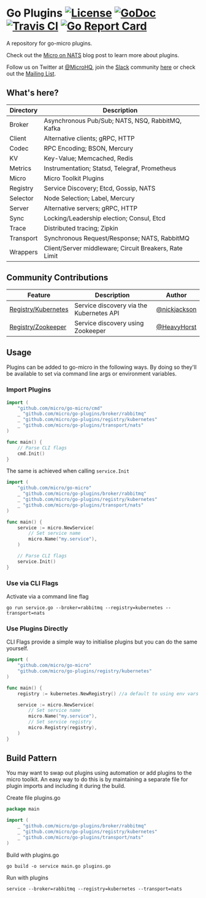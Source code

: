 # Go Plugins [![License](https://img.shields.io/:license-apache-blue.svg)](https://opensource.org/licenses/Apache-2.0) [![GoDoc](https://godoc.org/github.com/micro/go-plugins?status.svg)](https://godoc.org/github.com/micro/go-plugins) [![Travis CI](https://travis-ci.org/micro/go-plugins.svg?branch=master)](https://travis-ci.org/micro/go-plugins) [![Go Report Card](https://goreportcard.com/badge/micro/go-plugins)](https://goreportcard.com/report/github.com/micro/go-plugins)

A repository for go-micro plugins.

Check out the [Micro on NATS](https://micro.mu/blog/2016/04/11/micro-on-nats.html) blog post to learn more about plugins.

Follow us on Twitter at [@MicroHQ](https://twitter.com/microhq), join the [Slack](https://micro-services.slack.com) community [here](http://slack.micro.mu/) or 
check out the [Mailing List](https://groups.google.com/forum/#!forum/microhq).

## What's here?

Directory	|	Description
---		|	---
Broker		|	Asynchronous Pub/Sub; NATS, NSQ, RabbitMQ, Kafka	
Client		|	Alternative clients; gRPC, HTTP
Codec		|	RPC Encoding; BSON, Mercury
KV		|	Key-Value; Memcached, Redis
Metrics		|	Instrumentation; Statsd, Telegraf, Prometheus
Micro		|	Micro Toolkit Plugins
Registry	|	Service Discovery; Etcd, Gossip, NATS
Selector	|	Node Selection; Label, Mercury
Server		|	Alternative servers; gRPC, HTTP
Sync		|	Locking/Leadership election; Consul, Etcd
Trace		|	Distributed tracing; Zipkin
Transport	|	Synchronous Request/Response; NATS, RabbitMQ
Wrappers	|	Client/Server middleware; Circuit Breakers, Rate Limit


## Community Contributions

Feature		|	Description		|	Author
----------	|	------------		|	--------
[Registry/Kubernetes](https://godoc.org/github.com/micro/go-plugins/registry/kubernetes)	|	Service discovery via the Kubernetes API	|	[@nickjackson](https://github.com/nickjackson)
[Registry/Zookeeper](https://godoc.org/github.com/micro/go-plugins/registry/zookeeper)	|	Service discovery using Zookeeper	|	[@HeavyHorst](https://github.com/HeavyHorst)

## Usage

Plugins can be added to go-micro in the following ways. By doing so they'll be available to set via command line args or environment variables.

### Import Plugins

```go
import (
	"github.com/micro/go-micro/cmd"
	_ "github.com/micro/go-plugins/broker/rabbitmq"
	_ "github.com/micro/go-plugins/registry/kubernetes"
	_ "github.com/micro/go-plugins/transport/nats"
)

func main() {
	// Parse CLI flags
	cmd.Init()
}
```

The same is achieved when calling ```service.Init```

```go
import (
	"github.com/micro/go-micro"
	_ "github.com/micro/go-plugins/broker/rabbitmq"
	_ "github.com/micro/go-plugins/registry/kubernetes"
	_ "github.com/micro/go-plugins/transport/nats"
)

func main() {
	service := micro.NewService(
		// Set service name
		micro.Name("my.service"),
	)

	// Parse CLI flags
	service.Init()
}
```

### Use via CLI Flags

Activate via a command line flag

```shell
go run service.go --broker=rabbitmq --registry=kubernetes --transport=nats
```

### Use Plugins Directly

CLI Flags provide a simple way to initialise plugins but you can do the same yourself.

```go
import (
	"github.com/micro/go-micro"
	"github.com/micro/go-plugins/registry/kubernetes"
)

func main() {
	registry := kubernetes.NewRegistry() //a default to using env vars for master API

	service := micro.NewService(
		// Set service name
		micro.Name("my.service"),
		// Set service registry
		micro.Registry(registry),
	)
}
```

## Build Pattern

You may want to swap out plugins using automation or add plugins to the micro toolkit. 
An easy way to do this is by maintaining a separate file for plugin imports and including it during the build.

Create file plugins.go
```go
package main

import (
	_ "github.com/micro/go-plugins/broker/rabbitmq"
	_ "github.com/micro/go-plugins/registry/kubernetes"
	_ "github.com/micro/go-plugins/transport/nats"
)
```

Build with plugins.go
```shell
go build -o service main.go plugins.go
```

Run with plugins
```shell
service --broker=rabbitmq --registry=kubernetes --transport=nats
```
